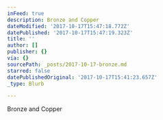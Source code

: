 ```yaml
---
inFeed: true
description: Bronze and Copper
dateModified: '2017-10-17T15:47:18.772Z'
datePublished: '2017-10-17T15:47:19.323Z'
title: ''
author: []
publisher: {}
via: {}
sourcePath: _posts/2017-10-17-bronze.md
starred: false
datePublishedOriginal: '2017-10-17T15:41:23.657Z'
_type: Blurb

---
```

Bronze and Copper